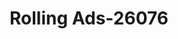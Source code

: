 ---
f_zip-code: 21228
f_state-code: MD
title: Rolling Ads-26076
f_phone: 410-788-1002
f_city-only: Catonsville
f_address: 11 Newburg Ave Catonsville
f_location-unique-id: '26076'
slug: rolling-ads-26076
updated-on: '2024-05-30T13:46:58.046Z'
created-on: '2024-05-30T13:36:59.803Z'
published-on: '2024-05-30T13:54:32.469Z'
f_city-state: cms/city/catonsville-md.md
f_company: cms/company/rolling-ads.md
f_state: cms/state/maryland.md
layout: '[payday-loan].html'
tags: payday-loan
---